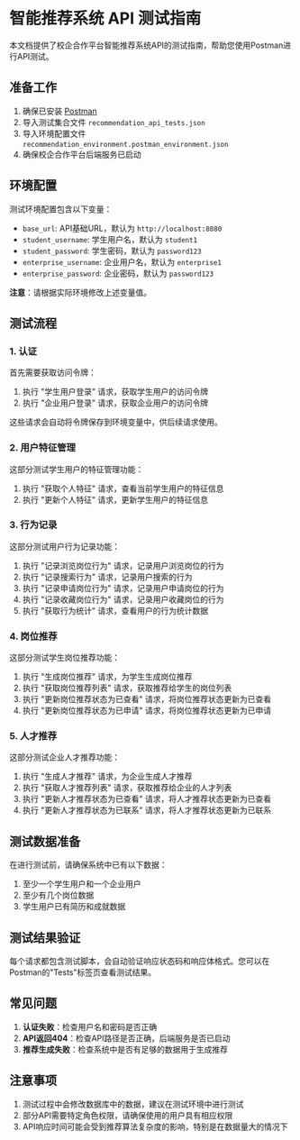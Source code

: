 # 智能推荐系统 API 测试指南

本文档提供了校企合作平台智能推荐系统API的测试指南，帮助您使用Postman进行API测试。

## 准备工作

1. 确保已安装 [Postman](https://www.postman.com/downloads/)
2. 导入测试集合文件 `recommendation_api_tests.json`
3. 导入环境配置文件 `recommendation_environment.postman_environment.json`
4. 确保校企合作平台后端服务已启动

## 环境配置

测试环境配置包含以下变量：

- `base_url`: API基础URL，默认为 `http://localhost:8080`
- `student_username`: 学生用户名，默认为 `student1`
- `student_password`: 学生密码，默认为 `password123`
- `enterprise_username`: 企业用户名，默认为 `enterprise1`
- `enterprise_password`: 企业密码，默认为 `password123`

**注意**：请根据实际环境修改上述变量值。

## 测试流程

### 1. 认证

首先需要获取访问令牌：

1. 执行 "学生用户登录" 请求，获取学生用户的访问令牌
2. 执行 "企业用户登录" 请求，获取企业用户的访问令牌

这些请求会自动将令牌保存到环境变量中，供后续请求使用。

### 2. 用户特征管理

这部分测试学生用户的特征管理功能：

1. 执行 "获取个人特征" 请求，查看当前学生用户的特征信息
2. 执行 "更新个人特征" 请求，更新学生用户的特征信息

### 3. 行为记录

这部分测试用户行为记录功能：

1. 执行 "记录浏览岗位行为" 请求，记录用户浏览岗位的行为
2. 执行 "记录搜索行为" 请求，记录用户搜索的行为
3. 执行 "记录申请岗位行为" 请求，记录用户申请岗位的行为
4. 执行 "记录收藏岗位行为" 请求，记录用户收藏岗位的行为
5. 执行 "获取行为统计" 请求，查看用户的行为统计数据

### 4. 岗位推荐

这部分测试学生岗位推荐功能：

1. 执行 "生成岗位推荐" 请求，为学生生成岗位推荐
2. 执行 "获取岗位推荐列表" 请求，获取推荐给学生的岗位列表
3. 执行 "更新岗位推荐状态为已查看" 请求，将岗位推荐状态更新为已查看
4. 执行 "更新岗位推荐状态为已申请" 请求，将岗位推荐状态更新为已申请

### 5. 人才推荐

这部分测试企业人才推荐功能：

1. 执行 "生成人才推荐" 请求，为企业生成人才推荐
2. 执行 "获取人才推荐列表" 请求，获取推荐给企业的人才列表
3. 执行 "更新人才推荐状态为已查看" 请求，将人才推荐状态更新为已查看
4. 执行 "更新人才推荐状态为已联系" 请求，将人才推荐状态更新为已联系

## 测试数据准备

在进行测试前，请确保系统中已有以下数据：

1. 至少一个学生用户和一个企业用户
2. 至少有几个岗位数据
3. 学生用户已有简历和成就数据

## 测试结果验证

每个请求都包含测试脚本，会自动验证响应状态码和响应体格式。您可以在Postman的"Tests"标签页查看测试结果。

## 常见问题

1. **认证失败**：检查用户名和密码是否正确
2. **API返回404**：检查API路径是否正确，后端服务是否已启动
3. **推荐生成失败**：检查系统中是否有足够的数据用于生成推荐

## 注意事项

1. 测试过程中会修改数据库中的数据，建议在测试环境中进行测试
2. 部分API需要特定角色权限，请确保使用的用户具有相应权限
3. API响应时间可能会受到推荐算法复杂度的影响，特别是在数据量大的情况下 